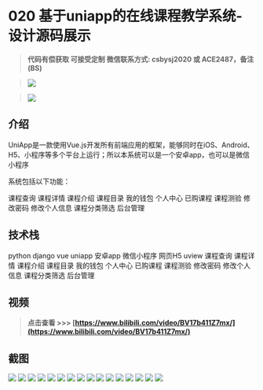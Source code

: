 # 020 基于uniapp的在线课程教学系统-设计源码展示

> **代码有偿获取 可接受定制 微信联系方式: csbysj2020 或 ACE2487，备注(BS)**

> ![](./qrcode2.jpg)

> ![](./qrcode.jpg)

## 介绍

UniApp是一款使用Vue.js开发所有前端应用的框架，能够同时在iOS、Android、H5、小程序等多个平台上运行；所以本系统可以是一个安卓app，也可以是微信小程序

系统包括以下功能：

课程查询 课程详情 课程介绍 课程目录 我的钱包 个人中心 已购课程 课程测验 修改密码 修改个人信息 课程分类筛选 后台管理

## 技术栈

python django vue uniapp 安卓app 微信小程序 网页H5 uview 课程查询 课程详情 课程介绍 课程目录 我的钱包 个人中心 已购课程 课程测验 修改密码 修改个人信息 课程分类筛选 后台管理

## 视频

> **点击查看 \>\>\> [https://www.bilibili.com/video/BV17b411Z7mx/](https://www.bilibili.com/video/BV17b411Z7mx/)**

## 截图

![](./01.png)
![](./02.png)
![](./03.png)
![](./04.png)
![](./05.png)
![](./06.png)
![](./07.png)
![](./08.png)
![](./09.png)
![](./10.png)
![](./11.png)
![](./12.png)
![](./13.png)
![](./14.png)
![](./15.png)
![](./16.png)